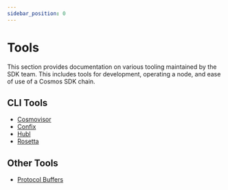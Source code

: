 ```yaml
---
sidebar_position: 0
---
```


# Tools

This section provides documentation on various tooling maintained by the SDK team.
This includes tools for development, operating a node, and ease of use of a Cosmos SDK chain.

## CLI Tools

* [Cosmovisor](https://github.com/cosmos/cosmos-sdk-docs/blob/main/docs/build/tooling/01-cosmovisor.md)
* [Confix](https://github.com/cosmos/cosmos-sdk-docs/blob/main/docs/build/tooling/02-confix.md)
* [Hubl](https://github.com/cosmos/cosmos-sdk-docs/blob/main/docs/build/tooling/03-hubl.md)
* [Rosetta](https://docs.cosmos.network/main/run-node/rosetta)

## Other Tools

* [Protocol Buffers](./00-protobuf.md)
